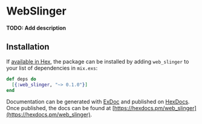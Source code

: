 # WebSlinger

**TODO: Add description**

## Installation

If [available in Hex](https://hex.pm/docs/publish), the package can be installed
by adding `web_slinger` to your list of dependencies in `mix.exs`:

```elixir
def deps do
  [{:web_slinger, "~> 0.1.0"}]
end
```

Documentation can be generated with [ExDoc](https://github.com/elixir-lang/ex_doc)
and published on [HexDocs](https://hexdocs.pm). Once published, the docs can
be found at [https://hexdocs.pm/web_slinger](https://hexdocs.pm/web_slinger).

